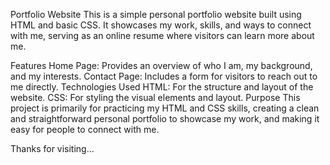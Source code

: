 Portfolio Website
This is a simple personal portfolio website built using HTML and basic CSS. It showcases my work, skills, and ways to connect with me, serving as an online resume where visitors can learn more about me.

Features
Home Page: Provides an overview of who I am, my background, and my interests.
Contact Page: Includes a form for visitors to reach out to me directly.
Technologies Used
HTML: For the structure and layout of the website.
CSS: For styling the visual elements and layout.
Purpose
This project is primarily for practicing my HTML and CSS skills, creating a clean and straightforward personal portfolio to showcase my work, and making it easy for people to connect with me.

Thanks for visiting...
